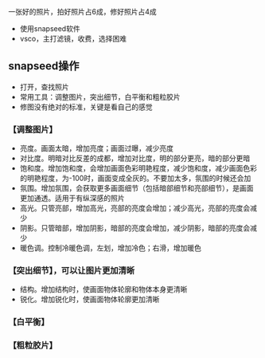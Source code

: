 一张好的照片，拍好照片占6成，修好照片占4成
- 使用snapseed软件
- vsco，主打滤镜，收费，选择困难
## snapseed操作
- 打开，查找照片
- 常用工具：调整图片，突出细节，白平衡和粗粒胶片
- 修图没有绝对的标准，关键是看自己的感觉

### 【调整图片】
- 亮度。画面太暗，增加亮度；画面过曝，减少亮度
- 对比度。明暗对比反差的成都，增加对比度，明的部分更亮，暗的部分更暗
- 饱和度。增加饱和度，会增加画面色彩明艳程度，减少饱和度，减少画面色彩的明艳程度，为-100时，画面变成全灰的。不要加太多，氛围的时候还会加
- 氛围。增加氛围，会获取更多画面细节（包括暗部细节和亮部细节），是画面更加通透。适用于有纵深感的照片
- 高光。只管亮部，增加高光，亮部的亮度会增加；减少高光，亮部的亮度会减少
- 阴影。只管暗部，增加阴影，暗部的亮度会增加，减少阴影，暗部的亮度会减少
- 暖色调。控制冷暖色调，左划，增加冷色；右滑，增加暖色

### 【突出细节】，可以让图片更加清晰
- 结构。增加结构时，使画面物体轮廓和物体本身更清晰
- 锐化。增加锐化时，使画面物体轮廓更加清晰

### 【白平衡】


### 【粗粒胶片】


